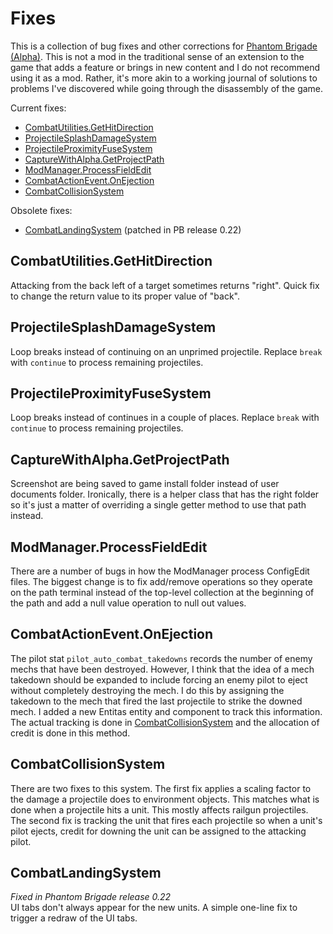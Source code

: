 # Fixes

This is a collection of bug fixes and other corrections for [Phantom Brigade (Alpha)](https://braceyourselfgames.com/phantom-brigade/). This is not a mod in the traditional sense of an extension to the game that adds a feature or brings in new content and I do not recommend using it as a mod. Rather, it's more akin to a working journal of solutions to problems I've discovered while going through the disassembly of the game.

Current fixes:

- [CombatUtilities.GetHitDirection](#combatutilitiesgethitdirection)
- [ProjectileSplashDamageSystem](#projectilesplashdamagesystem)
- [ProjectileProximityFuseSystem](#projectileproximityfusesystem)
- [CaptureWithAlpha.GetProjectPath](#capturewithalphagetprojectpath)
- [ModManager.ProcessFieldEdit](#modmanagerprocessfieldedit)
- [CombatActionEvent.OnEjection](#combatactioneventonejection)
- [CombatCollisionSystem](#combatcollisionsystem)

Obsolete fixes:

- [CombatLandingSystem](#combatlandingsystem) (patched in PB release 0.22)


## CombatUtilities.GetHitDirection

Attacking from the back left of a target sometimes returns "right". Quick fix to change the return value to its proper value of "back".

## ProjectileSplashDamageSystem

Loop breaks instead of continuing on an unprimed projectile. Replace `break` with `continue` to process remaining projectiles.

## ProjectileProximityFuseSystem

Loop breaks instead of continues in a couple of places. Replace `break` with `continue` to process remaining projectiles.

## CaptureWithAlpha.GetProjectPath

Screenshot are being saved to game install folder instead of user documents folder. Ironically, there is a helper class that has the right folder so it's just a matter of overriding a single getter method to use that path instead.

## ModManager.ProcessFieldEdit

There are a number of bugs in how the ModManager process ConfigEdit files. The biggest change is to fix add/remove operations so they operate on the path terminal instead of the top-level collection at the beginning of the path and add a null value operation to null out values.

## CombatActionEvent.OnEjection

The pilot stat `pilot_auto_combat_takedowns` records the number of enemy mechs that have been destroyed. However, I think that the idea of a mech takedown should be expanded to include forcing an enemy pilot to eject without completely destroying the mech. I do this by assigning the takedown to the mech that fired the last projectile to strike the downed mech. I added a new Entitas entity and component to track this information. The actual tracking is done in [CombatCollisionSystem](#combatcollisionsystem) and the allocation of credit is done in this method.

## CombatCollisionSystem

There are two fixes to this system. The first fix applies a scaling factor to the damage a projectile does to environment objects. This matches what is done when a projectile hits a unit. This mostly affects railgun projectiles. The second fix is tracking the unit that fires each projectile so when a unit's pilot ejects, credit for downing the unit can be assigned to the attacking pilot.

## CombatLandingSystem

_Fixed in Phantom Brigade release 0.22_<br />
UI tabs don't always appear for the new units. A simple one-line fix to trigger a redraw of the UI tabs.
